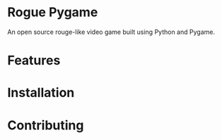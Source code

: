 # Rogue Pygame

<a href="https://img.shields.io/badge/prs-welcome-brightgreen"></a>

An open source rouge-like video game built using Python and Pygame. 

# Features

# Installation

# Contributing

